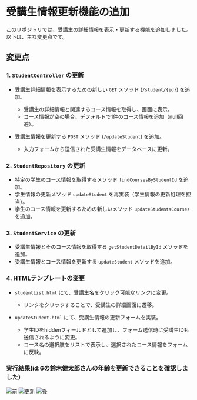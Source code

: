 # 受講生情報更新機能の追加
このリポジトリでは、受講生の詳細情報を表示・更新する機能を追加しました。以下は、主な変更点です。
## 変更点
### 1. `StudentController` の更新
- 受講生詳細情報を表示するための新しい `GET` メソッド (`/student/{id}`) を追加。
  - 受講生の詳細情報と関連するコース情報を取得し、画面に表示。
  - コース情報が空の場合、デフォルトで1件のコース情報を追加（null回避）。
  
- 受講生情報を更新する `POST` メソッド (`/updateStudent`) を追加。
  - 入力フォームから送信された受講生情報をデータベースに更新。

### 2. `StudentRepository` の更新
- 特定の学生のコース情報を取得するメソッド `findCoursesByStudentId` を追加。
- 学生情報の更新メソッド `updateStudent` を再実装（学生情報の更新処理を担当）。
- 学生のコース情報を更新するための新しいメソッド `updateStudentsCourses` を追加。

### 3. `StudentService` の更新
- 受講生情報とそのコース情報を取得する `getStudentDetailById` メソッドを追加。
- 受講生情報とコース情報を更新する `updateStudent` メソッドを追加。

### 4. HTMLテンプレートの変更
- `studentList.html` にて、受講生名をクリック可能なリンクに変更。
  - リンクをクリックすることで、受講生の詳細画面に遷移。

- `updateStudent.html` にて、受講生情報の更新フォームを実装。
  - 学生IDをhiddenフィールドとして追加し、フォーム送信時に受講生IDも送信されるように変更。
  - コース名の選択肢をリストで表示し、選択されたコース情報をフォームに反映。

### 実行結果(id:6の鈴木健太郎さんの年齢を更新できることを確認しました)
![前](https://github.com/user-attachments/assets/ad8bdb05-edae-4794-9684-97c113421630)
![更新](https://github.com/user-attachments/assets/e8f65250-95ee-4524-9004-498cab8184b6)
![後](https://github.com/user-attachments/assets/6a5d9b6a-6c16-4de3-8c68-229a16b48798)
